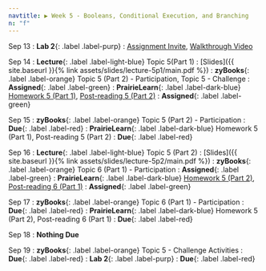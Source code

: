 ```yaml
---
navtitle: ▶ Week 5 - Booleans, Conditional Execution, and Branching
n: "f"
---
```


Sep 13
: **Lab 2**{: .label .label-purp}
	: [Assignment Invite](https://classroom.github.com/a/I049Ldfq), [Walkthrough Video](https://mediaspace.illinois.edu/media/t/1_dfqi29tb)

Sep 14
: **Lecture**{: .label .label-light-blue} Topic 5(Part 1)
	: [Slides]({{ site.baseurl }}{% link assets/slides/lecture-5p1/main.pdf %})
: **zyBooks**{: .label .label-orange} Topic 5 (Part 2) - Participation, Topic 5 - Challenge
    : **Assigned**{: .label .label-green}
: **PrairieLearn**{: .label .label-dark-blue} [Homework 5 (Part 1)](https://www.prairielearn.org/pl/course_instance/128740/assessment/2312035), [Post-reading 5 (Part 2)](#)
    : **Assigned**{: .label .label-green}


Sep 15
: **zyBooks**{: .label .label-orange} Topic 5 (Part 2) - Participation
    : **Due**{: .label .label-red}
: **PrairieLearn**{: .label .label-dark-blue} Homework 5 (Part 1), Post-reading 5 (Part 2)
    : **Due**{: .label .label-red}


Sep 16
: **Lecture**{: .label .label-light-blue} Topic 5 (Part 2)
	: [Slides]({{ site.baseurl }}{% link assets/slides/lecture-5p2/main.pdf %})
: **zyBooks**{: .label .label-orange} Topic 6 (Part 1) - Participation
    : **Assigned**{: .label .label-green}
: **PrairieLearn**{: .label .label-dark-blue} [Homework 5 (Part 2)](https://www.prairielearn.org/pl/course_instance/128740/assessment/2312036), [Post-reading 6 (Part 1)](#)
    : **Assigned**{: .label .label-green}

Sep 17
: **zyBooks**{: .label .label-orange} Topic 6 (Part 1) - Participation
    : **Due**{: .label .label-red}
: **PrairieLearn**{: .label .label-dark-blue} Homework 5 (Part 2), Post-reading 6 (Part 1)
    : **Due**{: .label .label-red}

Sep 18
: **Nothing Due**

Sep 19
: **zyBooks**{: .label .label-orange} Topic 5 - Challenge Activities
    : **Due**{: .label .label-red}
: **Lab 2**{: .label .label-purp}
    : **Due**{: .label .label-red}